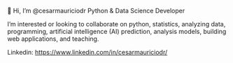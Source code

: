 👋 Hi, I’m @cesarmauriciodr Python & Data Science Developer

I’m interested or looking to collaborate on python, statistics, analyzing data, programming, artificial intelligence (AI) prediction, analysis models, building web applications, and teaching.
 
Linkedin: https://www.linkedin.com/in/cesarmauriciodr/
